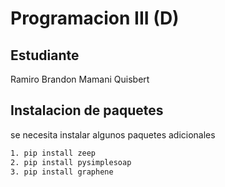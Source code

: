 # Programacion III (D)
## Estudiante
Ramiro Brandon Mamani Quisbert
## Instalacion de paquetes
se necesita instalar algunos paquetes adicionales
```bash
1. pip install zeep
2. pip install pysimplesoap
3. pip install graphene
